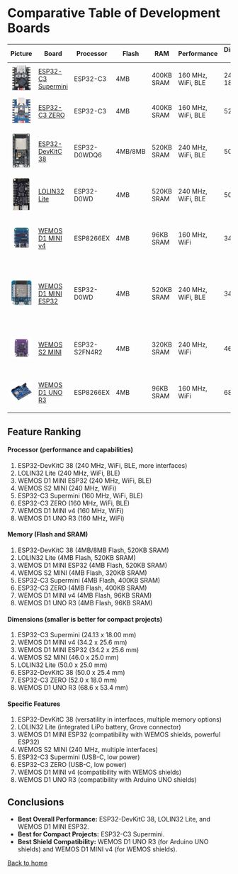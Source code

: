# Comparative Table of Development Boards

| Picture                                                                                                              | Board                                                          | Processor     | Flash   | RAM        | Performance        | Dimensions (mm) | Specific Features                                                  |
|----------------------------------------------------------------------------------------------------------------------|----------------------------------------------------------------|---------------|---------|------------|--------------------|-----------------|--------------------------------------------------------------------|
| <img src="../Boards/ESP32_C3_SUPERMINI/pictures/ESP32-C3-SuperMini-front.jpg" width="150" alt="ESP32-C3 Supermini"/> | [ESP32-C3 Supermini](../Boards/ESP32_C3_SUPERMINI/README.md)   | ESP32-C3      | 4MB     | 400KB SRAM | 160 MHz, WiFi, BLE | 24.13 x 18.00   | USB-C, GPIO, low power consumption                                 |
| <img src="../Boards/ESP32_C3_ZERO/pictures/esp32_c3_zero_top.jpg" width="150" alt="ESP32-C3 ZERO"/>                  | [ESP32-C3 ZERO](../Boards/ESP32_C3_ZERO/README.md)             | ESP32-C3      | 4MB     | 400KB SRAM | 160 MHz, WiFi, BLE | 52.0 x 18.0     | USB-C, GPIO, low power consumption                                 |
| <img src="../Boards/ESP32-DEVKIT-38PINS/pictures/ESP32-DEVKIT-38PINS-front.jpg" width="150" alt="ESP32-DevKitC 38"/> | [ESP32-DevKitC 38](../Boards/ESP32-DEVKIT-38PINS/README.md)    | ESP32-D0WDQ6  | 4MB/8MB | 520KB SRAM | 240 MHz, WiFi, BLE | 50.0 x 25.4     | USB Micro-B, GPIO, multiple interfaces (SPI, I2C, UART)            |
| <img src="../Boards/LOLIN32_Lite/pictures/LOLIN32-Lite-01_1.jpg" width="150" alt="LOLIN32 Lite"/>                    | [LOLIN32 Lite](../Boards/LOLIN32_Lite/README.md)               | ESP32-D0WD    | 4MB     | 520KB SRAM | 240 MHz, WiFi, BLE | 50.0 x 25.0     | USB-C, LiPo battery, Grove connector                               |
| <img src="../Boards/WEMOS_D1_MINI/pictures/d1_mini_v4.0.0_1_16x16.png" width="150" alt="WEMOS D1 MINI v4"/>          | [WEMOS D1 MINI v4](../Boards/WEMOS_D1_MINI/README.md)          | ESP8266EX     | 4MB     | 96KB SRAM  | 160 MHz, WiFi      | 34.2 x 25.6     | USB Micro-B  \| USB-C, compatible with WEMOS shields               |
| <img src="../Boards/WEMOS_D1_MINI_ESP32/pictures/d1_mini_esp32-front.png" width="150" alt="WEMOS D1 MINI ESP32"/>    | [WEMOS D1 MINI ESP32](../Boards/WEMOS_D1_MINI_ESP32/README.md) | ESP32-D0WD    | 4MB     | 520KB SRAM | 240 MHz, WiFi, BLE | 34.2 x 25.6     | USB Micro-B  \| USB-C, 34 GPIO pins, compatible with WEMOS shields |
| <img src="../Boards/WEMOS_S2_MINI/pictures/s2_mini_v1.0.0_1_16x16.jpg" width="150" alt="WEMOS S2 MINI"/>             | [WEMOS S2 MINI](../Boards/WEMOS_S2_MINI/README.md)             | ESP32-S2FN4R2 | 4MB     | 320KB SRAM | 240 MHz, WiFi      | 46.0 x 25.0     | USB-C, GPIO, multiple interfaces (SPI, I2C, UART)                  |
| <img src="../Boards/WEMOS_D1_UNO_R3/pictures/wemos-d1-uno-r3-front.jpg" width="150" alt="WEMOS D1 UNO R3"/>          | [WEMOS D1 UNO R3](../Boards/WEMOS_D1_UNO_R3/README.md)         | ESP8266EX     | 4MB     | 96KB SRAM  | 160 MHz, WiFi      | 68.6 x 53.4     | Compatible with Arduino UNO shields, USB Micro-B  \| USB-C         |

## Feature Ranking

#### Processor (performance and capabilities)
1. ESP32-DevKitC 38 (240 MHz, WiFi, BLE, more interfaces)
2. LOLIN32 Lite (240 MHz, WiFi, BLE)
3. WEMOS D1 MINI ESP32 (240 MHz, WiFi, BLE)
4. WEMOS S2 MINI (240 MHz, WiFi)
5. ESP32-C3 Supermini (160 MHz, WiFi, BLE)
6. ESP32-C3 ZERO (160 MHz, WiFi, BLE)
7. WEMOS D1 MINI v4 (160 MHz, WiFi)
8. WEMOS D1 UNO R3 (160 MHz, WiFi)

#### Memory (Flash and SRAM)
1. ESP32-DevKitC 38 (4MB/8MB Flash, 520KB SRAM)
2. LOLIN32 Lite (4MB Flash, 520KB SRAM)
3. WEMOS D1 MINI ESP32 (4MB Flash, 520KB SRAM)
4. WEMOS S2 MINI (4MB Flash, 320KB SRAM)
5. ESP32-C3 Supermini (4MB Flash, 400KB SRAM)
6. ESP32-C3 ZERO (4MB Flash, 400KB SRAM)
7. WEMOS D1 MINI v4 (4MB Flash, 96KB SRAM)
8. WEMOS D1 UNO R3 (4MB Flash, 96KB SRAM)

#### Dimensions (smaller is better for compact projects)
1. ESP32-C3 Supermini (24.13 x 18.00 mm)
2. WEMOS D1 MINI v4 (34.2 x 25.6 mm)
3. WEMOS D1 MINI ESP32 (34.2 x 25.6 mm)
4. WEMOS S2 MINI (46.0 x 25.0 mm)
5. LOLIN32 Lite (50.0 x 25.0 mm)
6. ESP32-DevKitC 38 (50.0 x 25.4 mm)
7. ESP32-C3 ZERO (52.0 x 18.0 mm)
8. WEMOS D1 UNO R3 (68.6 x 53.4 mm)

#### Specific Features
1. ESP32-DevKitC 38 (versatility in interfaces, multiple memory options)
2. LOLIN32 Lite (integrated LiPo battery, Grove connector)
3. WEMOS D1 MINI ESP32 (compatibility with WEMOS shields, powerful ESP32)
4. WEMOS S2 MINI (240 MHz, multiple interfaces)
5. ESP32-C3 Supermini (USB-C, low power)
6. ESP32-C3 ZERO (USB-C, low power)
7. WEMOS D1 MINI v4 (compatibility with WEMOS shields)
8. WEMOS D1 UNO R3 (compatibility with Arduino UNO shields)

## Conclusions

- **Best Overall Performance:** ESP32-DevKitC 38, LOLIN32 Lite, and WEMOS D1 MINI ESP32.
- **Best for Compact Projects:** ESP32-C3 Supermini.
- **Best Shield Compatibility:** WEMOS D1 UNO R3 (for Arduino UNO shields) and WEMOS D1 MINI v4 (for WEMOS shields).

[Back to home](../README.md)